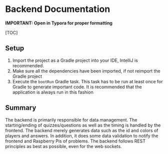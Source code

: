 # Backend Documentation

**IMPORTANT: Open in Typora for proper formatting**

[TOC]

## Setup

1. Import the project as a Gradle project into your IDE, IntelliJ is recommended.
2. Make sure all the dependencies have been imported, if not reimport the Gradle project
3. Execute the `bootRun` Gradle task. This task has to be run at least once for Gradle to generate important code. It is recommended that the application is always run in this fashion

## Summary

The backend is primarily responsible for data management. The starting/ending of quizzes/questions as well as the timing is handled by the frontend. The backend merely generates data such as the id and colors of players and answers. In addition, it does some data validation to notify the frontend and Raspberry Pis of problems. The backend follows REST principles as best as possible, even for the web sockets.